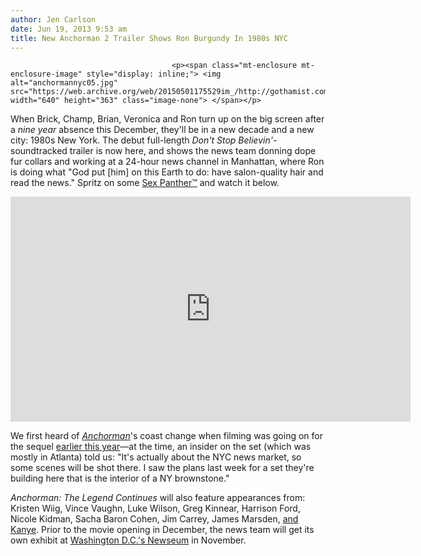 ```yaml
---
author: Jen Carlson
date: Jun 19, 2013 9:53 am
title: New Anchorman 2 Trailer Shows Ron Burgundy In 1980s NYC
---
```


	
										<p><span class="mt-enclosure mt-enclosure-image" style="display: inline;"> <img alt="anchormannyc05.jpg" src="https://web.archive.org/web/20150501175529im_/http://gothamist.com/attachments/arts_jen/anchormannyc05.jpg" width="640" height="363" class="image-none"> </span></p>

<p>When Brick, Champ, Brian, Veronica and Ron turn up on the big screen after a <em>nine year</em> absence this December, they&apos;ll be in a new decade and a new city: 1980s New York. The debut full-length <em>Don&apos;t Stop Believin&apos;</em>-soundtracked trailer is now here, and shows the news team donning dope fur collars and working at a 24-hour news channel in Manhattan, where Ron is doing what &quot;God put [him] on this Earth to do: have salon-quality hair and read the news.&quot; Spritz on some <a href="https://web.archive.org/web/20150501175529/http://www.youtube.com/watch?v=5ccp-lEmoAE">Sex Panther&#x2122;</a> and watch it below.</p>

<p><iframe width="640" height="360" src="https://web.archive.org/web/20150501175529if_/http://www.youtube.com/embed/Elczv0ghqw0" frameborder="0" allowfullscreen></iframe></p>

<p>We first heard of <a href="https://web.archive.org/web/20150501175529/http://gothamist.com/tags/anchorman"><em>Anchorman</em></a>&apos;s coast change when filming was going on for the sequel <a href="https://web.archive.org/web/20150501175529/http://gothamist.com/2013/03/04/anchorman_2_will_take_on_the_nyc_ne.php">earlier this year</a>&#x2014;at the time, an insider on the set (which was mostly in Atlanta) told us: &quot;It&apos;s actually about the NYC news market, so some scenes will be shot there. I saw the plans last week for a set they&apos;re building here that is the interior of a NY brownstone.&quot; </p>

<p><em>Anchorman: The Legend Continues</em> will also feature appearances from: Kristen Wiig, Vince Vaughn, Luke Wilson, Greg Kinnear, Harrison Ford, Nicole Kidman, Sacha Baron Cohen, Jim Carrey, James Marsden, <a href="https://web.archive.org/web/20150501175529/http://laist.com/2013/05/08/kanye_west_will_have_a_cameo_in_anc.php">and Kanye</a>. Prior to the movie opening in December, the news team will get its own exhibit at <a href="https://web.archive.org/web/20150501175529/http://dcist.com/2013/06/newseum_to_add_anchorman_exhibit.php">Washington D.C.&apos;s Newseum</a> in November.</p>					
										
									
				